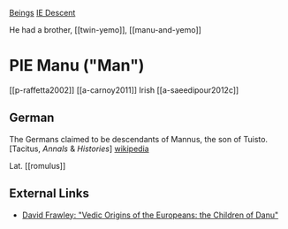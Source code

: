 [Beings](pie-beings.md)
[IE Descent](ie-descent-founders)

He had a brother, [[twin-yemo]], [[manu-and-yemo]]

# PIE Manu ("Man")
[[p-raffetta2002]]
[[a-carnoy2011]] Irish
[[a-saeedipour2012c]]

## German
The Germans claimed to be descendants of Mannus, the son of Tuisto. [Tacitus, *Annals* & *Histories*]
[wikipedia](https://en.wikipedia.org/wiki/Mannus)

Lat. [[romulus]]

## External Links
- [David Frawley: "Vedic Origins of the Europeans: the Children of Danu"](https://www.vedanet.com/vedic-origins-of-the-europeans-the-children-of-danu/)
